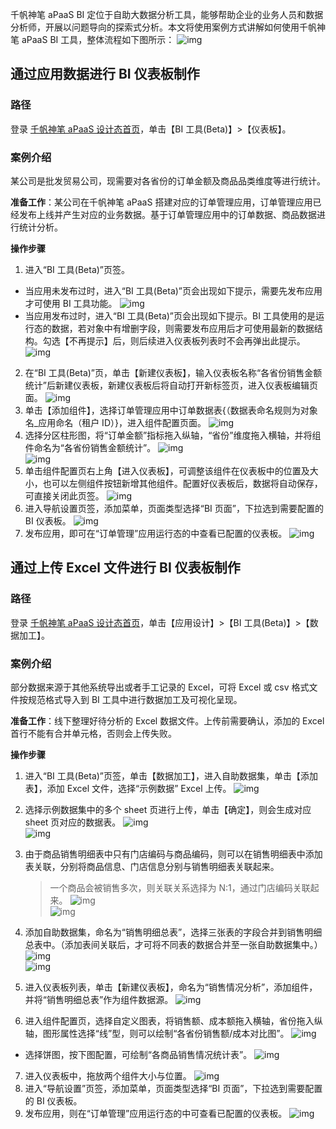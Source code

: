 千帆神笔 aPaaS BI 定位于自助大数据分析工具，能够帮助企业的业务人员和数据分析师，开展以问题导向的探索式分析。本文将使用案例方式讲解如何使用千帆神笔 aPaaS BI 工具，整体流程如下图所示： ![img](https://main.qcloudimg.com/raw/a99a53792d0254c6188e8330ccd8553d.png)

## 通过应用数据进行 BI 仪表板制作

### 路径

登录 [千帆神笔 aPaaS 设计态首页](https://apaas.cloud.tencent.com/)，单击【BI 工具(Beta)】>【仪表板】。

### 案例介绍

某公司是批发贸易公司，现需要对各省份的订单金额及商品品类维度等进行统计。

**准备工作**：某公司在千帆神笔 aPaaS 搭建对应的订单管理应用，订单管理应用已经发布上线并产生对应的业务数据。基于订单管理应用中的订单数据、商品数据进行统计分析。

**操作步骤**

1. 进入“BI 工具(Beta)”页签。

- 当应用未发布过时，进入“BI 工具(Beta)”页会出现如下提示，需要先发布应用才可使用 BI 工具功能。
  ![img](https://main.qcloudimg.com/raw/4213cea2f813ba6bc7a5fd543c02423a.png)
- 当应用发布过时，进入“BI 工具(Beta)”页会出现如下提示。BI 工具使用的是运行态的数据，若对象中有增删字段，则需要发布应用后才可使用最新的数据结构。勾选【不再提示】后，则后续进入仪表板列表时不会再弹出此提示。
  ![img](https://main.qcloudimg.com/raw/561b94c02bab719f40de1ad00148e502.png)

2. 在“BI 工具(Beta)”页，单击【新建仪表板】，输入仪表板名称“各省份销售金额统计”后新建仪表板，新建仪表板后将自动打开新标签页，进入仪表板编辑页面。
   ![img](https://main.qcloudimg.com/raw/5057c6c3e61c7d06b67c99cfe7e97fdd.gif)
3. 单击【添加组件】，选择订单管理应用中订单数据表{（数据表命名规则为对象名\_应用命名（租户 ID）}，进入组件配置页面。
   ![img](https://main.qcloudimg.com/raw/dc950143c494825053f8d3009c50246c.gif)
4. 选择分区柱形图，将“订单金额”指标拖入纵轴，“省份”维度拖入横轴，并将组件命名为“各省份销售金额统计”。
   ![img](https://main.qcloudimg.com/raw/4a3c7b7633b3de9d8490b58f2e74ffff.gif)  
   ![img](https://main.qcloudimg.com/raw/a698544e149121e8999e3535df10cf2e.png)
5. 单击组件配置页右上角【进入仪表板】，可调整该组件在仪表板中的位置及大小，也可以左侧组件按钮新增其他组件。配置好仪表板后，数据将自动保存，可直接关闭此页签。
   ![img](https://main.qcloudimg.com/raw/95137b27eecbceacf418ff144b3d7c26.gif)
6. 进入导航设置页签，添加菜单，页面类型选择“BI 页面”，下拉选到需要配置的 BI 仪表板。 ![img](https://main.qcloudimg.com/raw/40eec84e314e17f6c16ea5be31c303ce.gif)
7. 发布应用，即可在“订单管理”应用运行态的中查看已配置的仪表板。
   ![img](https://main.qcloudimg.com/raw/82225a71a8ea53f427338d71cbbd1582.png)

## 通过上传 Excel 文件进行 BI 仪表板制作

### 路径

登录 [千帆神笔 aPaaS 设计态首页](https://apaas.cloud.tencent.com/)，单击【应用设计】>【BI 工具(Beta)】>【数据加工】。

### 案例介绍

部分数据来源于其他系统导出或者手工记录的 Excel，可将 Excel 或 csv 格式文件按规范格式导入到 BI 工具中进行数据加工及可视化呈现。

**准备工作**：线下整理好待分析的 Excel 数据文件。上传前需要确认，添加的 Excel 首行不能有合并单元格，否则会上传失败。

**操作步骤**

1. 进入“BI 工具(Beta)”页签，单击【数据加工】，进入自助数据集，单击【添加表】，添加 Excel 文件，选择“示例数据” Excel 上传。
   ![img](https://main.qcloudimg.com/raw/363dc49b6b1778a0867ac121c809b86a.gif)

2. 选择示例数据集中的多个 sheet 页进行上传，单击【确定】，则会生成对应 sheet 页对应的数据表。
   ![img](https://main.qcloudimg.com/raw/bd545534f4dafd94161c787f5ec91036.png)  
    ![img](https://main.qcloudimg.com/raw/df08758b45d1653df539044fb3093f70.png)

3. 由于商品销售明细表中只有门店编码与商品编码，则可以在销售明细表中添加表关联，分别将商品信息、门店信息分别与销售明细表关联起来。

   > 一个商品会被销售多次，则关联关系选择为 N:1，通过门店编码关联起来。
   > ![img](https://main.qcloudimg.com/raw/b910f1d080cf5d8afe251a126bbc6f90.gif)  
   > ![img](https://main.qcloudimg.com/raw/5117b2ba2d69ecc86b44d0276e479827.png)

4. 添加自助数据集，命名为“销售明细总表”，选择三张表的字段合并到销售明细总表中。（添加表间关联后，才可将不同表的数据合并至一张自助数据集中。）
   ![img](https://main.qcloudimg.com/raw/29219d11251a0d249fded0925b738b1b.png)  
    ![img](https://main.qcloudimg.com/raw/0f4a5c973aad07dfc56f16528cbdb74b.gif)

5. 进入仪表板列表，单击【新建仪表板】，命名为“销售情况分析”，添加组件，并将“销售明细总表”作为组件数据源。
   ![img](https://main.qcloudimg.com/raw/ca2a865a8e421e2e56bd4c9bf5040039.png)

6. 进入组件配置页，选择自定义图表，将销售额、成本额拖入横轴，省份拖入纵轴，图形属性选择“线”型，则可以绘制“各省份销售额/成本对比图”。
   ![img](https://main.qcloudimg.com/raw/e70322016fd606351c0ed859449065ab.png)

- 选择饼图，按下图配置，可绘制“各商品销售情况统计表”。
  ![img](https://main.qcloudimg.com/raw/ef5d6a819a93740feb09b1e9f09b7132.png)

7. 进入仪表板中，拖放两个组件大小与位置。
   ![img](https://main.qcloudimg.com/raw/8ce273e5723c376f7cf5f1cb15cab332.png)
8. 进入“导航设置”页签，添加菜单，页面类型选择“BI 页面”，下拉选到需要配置的 BI 仪表板。
9. 发布应用，则在“订单管理”应用运行态的中可查看已配置的仪表板。
   ![img](https://main.qcloudimg.com/raw/6716dfa23ba02105faaa59509529e95f.png)